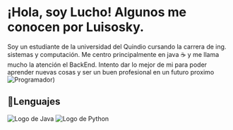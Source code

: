 # ¡Hola, soy Lucho! Algunos me conocen por Luisosky. 

Soy un estudiante de la universidad del Quindio cursando la carrera de ing. sistemas y computación. Me centro principalmente en java ☕️ y me llama mucho la atención el BackEnd. Intento dar lo mejor de mi para poder aprender nuevas cosas y ser un buen profesional en un futuro proximo
![Programador](https://media.giphy.com/media/26AHONQ79FdWZhAI0/giphy.gif))


## 🔧Lenguajes
![Logo de Java](https://upload.wikimedia.org/wikipedia/en/3/30/Java_programming_language_logo.svg)
![Logo de Python](https://upload.wikimedia.org/wikipedia/commons/c/c3/Python-logo-notext.svg)


